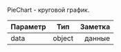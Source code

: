 PieChart - круговой график.

| Параметр  | Тип      | Заметка   |
| --------- |:--------:| ---------:|
| data     | object   | данные   |